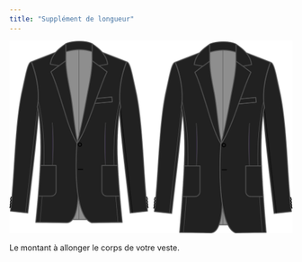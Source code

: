 ```yaml
---
title: "Supplément de longueur"
---
```


![Supplément de longueur](lengthbonus.svg)

Le montant à allonger le corps de votre veste.




